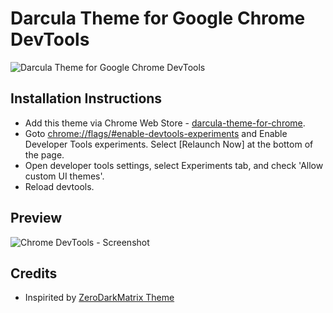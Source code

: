 # Darcula Theme for Google Chrome DevTools

![Darcula Theme for Google Chrome DevTools](https://raw.githubusercontent.com/mervick/chrome-devtools-darcula-theme/master/images/logo.png)

Installation Instructions
---------------------------------------------------------
- Add this theme via Chrome Web Store - [darcula-theme-for-chrome](https://chrome.google.com/webstore/detail/darcula-theme-for-chrome/gfmlaljopbojfghmafldbdecllafopom).
- Goto [chrome://flags/#enable-devtools-experiments](chrome://flags/#enable-devtools-experiments) and Enable Developer Tools experiments. Select [Relaunch Now] at the bottom of the page.
- Open developer tools settings, select Experiments tab, and check 'Allow custom UI themes'.
- Reload devtools.

## Preview
![Chrome DevTools - Screenshot](https://raw.githubusercontent.com/mervick/chrome-devtools-darcula-theme/master/images/screenshot.png)

## Credits

+ Inspirited by [ZeroDarkMatrix Theme](https://github.com/mauricecruz/chrome-devtools-zerodarkmatrix-theme)